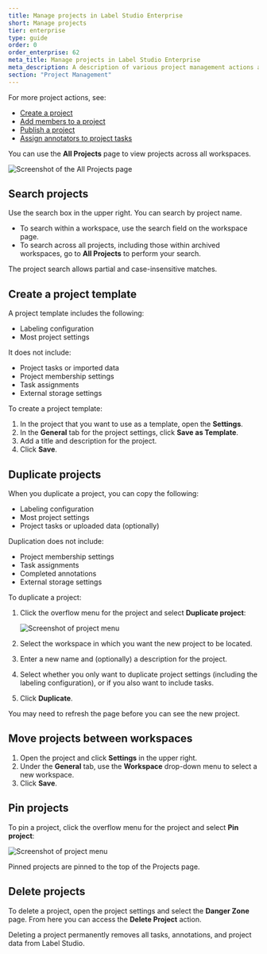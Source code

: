```yaml
---
title: Manage projects in Label Studio Enterprise
short: Manage projects
tier: enterprise
type: guide
order: 0
order_enterprise: 62
meta_title: Manage projects in Label Studio Enterprise
meta_description: A description of various project management actions available.
section: "Project Management"
---
```


For more project actions, see:

* [Create a project](setup_project#Create-a-project)
* [Add members to a project](setup_project#Add-members-to-a-project)
* [Publish a project](setup_project#Publish-a-project)
* [Assign annotators to project tasks](manage_data#Assign-annotators-to-tasks)

You can use the **All Projects** page to view projects across all workspaces. 

![Screenshot of the All Projects page](/images/project/projects_page.png)


## Search projects

Use the search box in the upper right. You can search by project name. 

* To search within a workspace, use the search field on the workspace page. 
* To search across all projects, including those within archived workspaces, go to **All Projects** to perform your search. 

The project search allows partial and case-insensitive matches.  


## Create a project template

A project template includes the following:

* Labeling configuration
* Most project settings

It does not include:

* Project tasks or imported data
* Project membership settings 
* Task assignments
* External storage settings

To create a project template:

1. In the project that you want to use as a template, open the **Settings**.
2. In the **General** tab for the project settings, click **Save as Template**.
3. Add a title and description for the project.
4. Click **Save**.

## Duplicate projects

When you duplicate a project, you can copy the following:

* Labeling configuration
* Most project settings
* Project tasks or uploaded data (optionally)

Duplication does not include:

* Project membership settings 
* Task assignments
* Completed annotations
* External storage settings

To duplicate a project:

1. Click the overflow menu for the project and select **Duplicate project**:

    ![Screenshot of project menu](/images/project/project_menu_lse.png)
2. Select the workspace in which you want the new project to be located. 
3. Enter a new name and (optionally) a description for the project.
4. Select whether you only want to duplicate project settings (including the labeling configuration), or if you also want to include tasks. 
5. Click **Duplicate**. 

You may need to refresh the page before you can see the new project. 

## Move projects between workspaces

1. Open the project and click **Settings** in the upper right.
2. Under the **General** tab, use the **Workspace** drop-down menu to select a new workspace.
3. Click **Save**.


## Pin projects

To pin a project, click the overflow menu for the project and select **Pin project**:

![Screenshot of project menu](/images/project/project_menu_lse.png)

Pinned projects are pinned to the top of the Projects page. 


## Delete projects 

To delete a project, open the project settings and select the **Danger Zone** page. From here you can access the **Delete Project** action. 

Deleting a project permanently removes all tasks, annotations, and project data from Label Studio.
